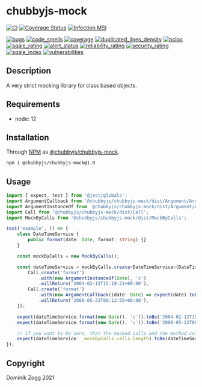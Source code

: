 # chubbyjs-mock

[![CI](https://github.com/chubbyjs/chubbyjs-mock/workflows/CI/badge.svg?branch=master)](https://github.com/chubbyjs/chubbyjs-mock/actions?query=workflow%3ACI)
[![Coverage Status](https://coveralls.io/repos/github/chubbyjs/chubbyjs-mock/badge.svg?branch=master)](https://coveralls.io/github/chubbyjs/chubbyjs-mock?branch=master)
[![Infection MSI](https://badge.stryker-mutator.io/github.com/chubbyjs/chubbyjs-mock/master)](https://dashboard.stryker-mutator.io/reports/github.com/chubbyjs/chubbyjs-mock/master)

[![bugs](https://sonarcloud.io/api/project_badges/measure?project=chubbyjs_chubbyjs-mock&metric=bugs)](https://sonarcloud.io/dashboard?id=chubbyjs_chubbyjs-mock)
[![code_smells](https://sonarcloud.io/api/project_badges/measure?project=chubbyjs_chubbyjs-mock&metric=code_smells)](https://sonarcloud.io/dashboard?id=chubbyjs_chubbyjs-mock)
[![coverage](https://sonarcloud.io/api/project_badges/measure?project=chubbyjs_chubbyjs-mock&metric=coverage)](https://sonarcloud.io/dashboard?id=chubbyjs_chubbyjs-mock)
[![duplicated_lines_density](https://sonarcloud.io/api/project_badges/measure?project=chubbyjs_chubbyjs-mock&metric=duplicated_lines_density)](https://sonarcloud.io/dashboard?id=chubbyjs_chubbyjs-mock)
[![ncloc](https://sonarcloud.io/api/project_badges/measure?project=chubbyjs_chubbyjs-mock&metric=ncloc)](https://sonarcloud.io/dashboard?id=chubbyjs_chubbyjs-mock)
[![sqale_rating](https://sonarcloud.io/api/project_badges/measure?project=chubbyjs_chubbyjs-mock&metric=sqale_rating)](https://sonarcloud.io/dashboard?id=chubbyjs_chubbyjs-mock)
[![alert_status](https://sonarcloud.io/api/project_badges/measure?project=chubbyjs_chubbyjs-mock&metric=alert_status)](https://sonarcloud.io/dashboard?id=chubbyjs_chubbyjs-mock)
[![reliability_rating](https://sonarcloud.io/api/project_badges/measure?project=chubbyjs_chubbyjs-mock&metric=reliability_rating)](https://sonarcloud.io/dashboard?id=chubbyjs_chubbyjs-mock)
[![security_rating](https://sonarcloud.io/api/project_badges/measure?project=chubbyjs_chubbyjs-mock&metric=security_rating)](https://sonarcloud.io/dashboard?id=chubbyjs_chubbyjs-mock)
[![sqale_index](https://sonarcloud.io/api/project_badges/measure?project=chubbyjs_chubbyjs-mock&metric=sqale_index)](https://sonarcloud.io/dashboard?id=chubbyjs_chubbyjs-mock)
[![vulnerabilities](https://sonarcloud.io/api/project_badges/measure?project=chubbyjs_chubbyjs-mock&metric=vulnerabilities)](https://sonarcloud.io/dashboard?id=chubbyjs_chubbyjs-mock)

## Description

A very strict mocking library for class based objects.

## Requirements

 * node: 12

## Installation

Through [NPM](https://www.npmjs.com) as [@chubbyjs/chubbyjs-mock][1].

```sh
npm i @chubbyjs/chubbyjs-mock@1.0
```

## Usage

```ts
import { expect, test } from '@jest/globals';
import ArgumentCallback from '@chubbyjs/chubbyjs-mock/dist/Argument/ArgumentCallback';
import ArgumentInstanceOf from '@chubbyjs/chubbyjs-mock/dist/Argument/ArgumentInstanceOf';
import Call from '@chubbyjs/chubbyjs-mock/dist/Call';
import MockByCalls from '@chubbyjs/chubbyjs-mock/dist/MockByCalls';

test('example', () => {
    class DateTimeService {
        public format(date: Date, format: string) {}
    }

    const mockByCalls = new MockByCalls();

    const dateTimeService = mockByCalls.create<DateTimeService>(DateTimeService, [
        Call.create('format')
            .with(new ArgumentInstanceOf(Date), 'c')
            .willReturn('2004-02-12T15:19:21+00:00'),
        Call.create('format')
            .with(new ArgumentCallback((date: Date) => expect(date).toBeInstanceOf(Date)), 'c')
            .willReturn('2008-05-23T08:12:55+00:00'),
    ]);

    expect(dateTimeService.format(new Date(), 'c')).toBe('2004-02-12T15:19:21+00:00');
    expect(dateTimeService.format(new Date(), 'c')).toBe('2008-05-23T08:12:55+00:00');

    // if you want to be sure, that the mocked calls and the method call matches
    expect(dateTimeService.__mockByCalls.calls.length).toBe(dateTimeService.__mockByCalls.index);
});
```

## Copyright

Dominik Zogg 2021

[1]: https://www.npmjs.com/package/@chubbyjs/chubbyjs-mock
